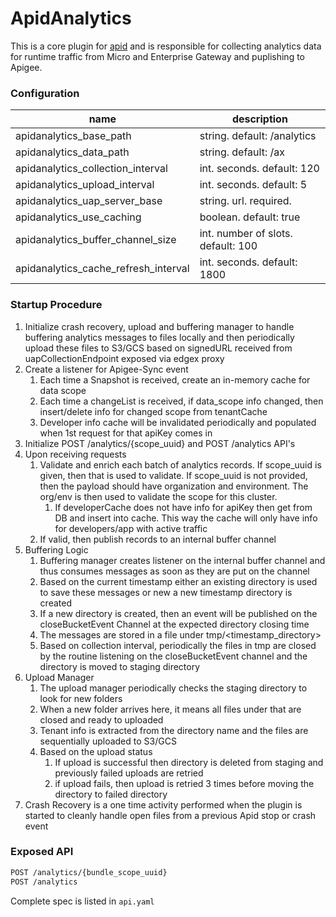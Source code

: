 # ApidAnalytics

This is a core plugin for [apid](http://github.com/30x/apid) and is responsible for collecting analytics data for
runtime traffic from Micro and Enterprise Gateway and puplishing to Apigee.

### Configuration

| name                                  | description                       |
|---------------------------------------|-----------------------------------|
| apidanalytics_base_path               | string. default: /analytics       |
| apidanalytics_data_path               | string. default: /ax              |
| apidanalytics_collection_interval     | int. seconds. default: 120        |
| apidanalytics_upload_interval         | int. seconds. default: 5          |
| apidanalytics_uap_server_base         | string. url. required.            |
| apidanalytics_use_caching             | boolean. default: true            |
| apidanalytics_buffer_channel_size     | int. number of slots. default: 100|
| apidanalytics_cache_refresh_interval  | int. seconds. default: 1800       |

### Startup Procedure
1. Initialize crash recovery, upload and buffering manager to handle buffering analytics messages to files
   locally and then periodically upload these files to S3/GCS based on signedURL received from
   uapCollectionEndpoint exposed via edgex proxy
2. Create a listener for Apigee-Sync event
    1. Each time a Snapshot is received, create an in-memory cache for data scope
    2. Each time a changeList is received, if data_scope info changed, then insert/delete info for changed scope from tenantCache
    3. Developer info cache will be invalidated periodically and populated when 1st request for that apiKey comes in
3. Initialize POST /analytics/{scope_uuid} and POST /analytics API's
4. Upon receiving requests
    1. Validate and enrich each batch of analytics records. If scope_uuid is given, then that is used to validate.
       If scope_uuid is not provided, then the payload should have organization and environment. The org/env
       is then used to validate the scope for this cluster.
        1. If developerCache does not have info for apiKey then get from DB and insert into cache.
           This way the cache will only have info for developers/app with active traffic
    2. If valid, then publish records to an internal buffer channel
5. Buffering Logic
    1. Buffering manager creates listener on the internal buffer channel and thus consumes messages
       as soon as they are put on the channel
    2. Based on the current timestamp either an existing directory is used to save these messages
       or new a new timestamp directory is created
    3. If a new directory is created, then an event will be published on the closeBucketEvent Channel
       at the expected directory closing time
    4. The messages are stored in a file under tmp/<timestamp_directory>
    5. Based on collection interval, periodically the files in tmp are closed by the routine listening on the
       closeBucketEvent channel and the directory is moved to staging directory
6. Upload Manager
    1. The upload manager periodically checks the staging directory to look for new folders
    2. When a new folder arrives here, it means all files under that are closed and ready to uploaded
    3. Tenant info is extracted from the directory name and the files are sequentially uploaded to S3/GCS
    4. Based on the upload status
        1. If upload is successful then directory is deleted from staging and previously failed uploads are retried
        2. if upload fails, then upload is retried 3 times before moving the directory to failed directory
7. Crash Recovery is a one time activity performed when the plugin is started to
   cleanly handle open files from a previous Apid stop or crash event

### Exposed API
```sh
POST /analytics/{bundle_scope_uuid}
POST /analytics

```
Complete spec is listed in  `api.yaml`

